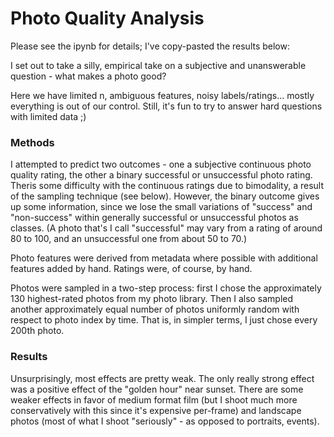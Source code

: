 # Photo Quality Analysis

Please see the ipynb for details; I've copy-pasted the results below:

I set out to take a silly, empirical take on a subjective and unanswerable question - what makes a photo good?  

Here we have limited n, ambiguous features, noisy labels/ratings... mostly everything is out of our control. Still, it's fun to try to answer hard questions with limited data ;)  


### Methods  

I attempted to predict two outcomes - one a subjective continuous photo quality rating, the other a binary successful or unsuccessful photo rating. Theris some difficulty with the continuous ratings due to bimodality, a result of the sampling technique (see below). However, the binary outcome gives up some information, since we lose the small variations of "success" and "non-success" within generally successful or unsuccessful photos as classes. (A photo that's I call "successful" may vary from a rating of around 80 to 100, and an unsuccessful one from about 50 to 70.)  

Photo features were derived from metadata where possible with additional features added by hand. Ratings were, of course, by hand.  

Photos were sampled in a two-step process: first I chose the approximately 130 highest-rated photos from my photo library. Then I also sampled another approximately equal number of photos uniformly random with respect to photo index by time. That is, in simpler terms, I just chose every 200th photo.  

### Results  

Unsurprisingly, most effects are pretty weak. The only really strong effect was a positive effect of the "golden hour" near sunset. There are some weaker effects in favor of medium format film (but I shoot much more conservatively with this since it's expensive per-frame) and landscape photos (most of what I shoot "seriously" - as opposed to portraits, events).

